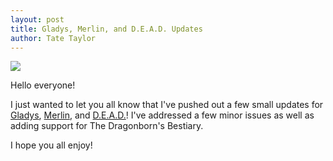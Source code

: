 ```yaml
---
layout: post
title: Gladys, Merlin, and D.E.A.D. Updates
author: Tate Taylor
---
```

![](https://staticdelivery.nexusmods.com/mods/1704/images/50164/50164-1725820725-1905842977.png)

Hello everyone! 

I just wanted to let you all know that I've pushed out a few small updates for [Gladys](https://www.nexusmods.com/skyrimspecialedition/mods/50164), [Merlin](https://www.nexusmods.com/skyrimspecialedition/mods/56433), and [D.E.A.D.](https://www.nexusmods.com/skyrimspecialedition/mods/112431)! I've addressed a few minor issues as well as adding support for The Dragonborn's Bestiary.

I hope you all enjoy!
